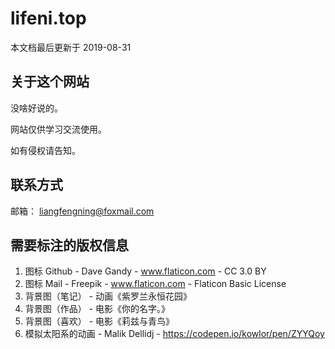 # lifeni.top

本文档最后更新于 2019-08-31

## 关于这个网站

没啥好说的。

网站仅供学习交流使用。

如有侵权请告知。

## 联系方式

邮箱： liangfengning@foxmail.com

## 需要标注的版权信息

1. 图标 Github - Dave Gandy - www.flaticon.com - CC 3.0 BY
2. 图标 Mail - Freepik - www.flaticon.com - Flaticon Basic License
3. 背景图（笔记） - 动画《紫罗兰永恒花园》
4. 背景图（作品） - 电影《你的名字。》
5. 背景图（喜欢） - 电影《莉兹与青鸟》
6. 模拟太阳系的动画 - Malik Dellidj - https://codepen.io/kowlor/pen/ZYYQoy


